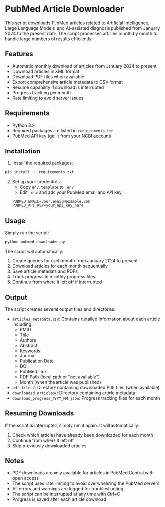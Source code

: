# PubMed Article Downloader

This script downloads PubMed articles related to Artificial Intelligence, Large Language Models, and AI-assisted diagnosis published from January 2024 to the present date. The script processes articles month by month to handle large numbers of results efficiently.

## Features

- Automatic monthly download of articles from January 2024 to present
- Download articles in XML format
- Download PDF files when available
- Export comprehensive article metadata to CSV format
- Resume capability if download is interrupted
- Progress tracking per month
- Rate limiting to avoid server issues

## Requirements

- Python 3.x
- Required packages are listed in `requirements.txt`
- PubMed API key (get it from your NCBI account)

## Installation

1. Install the required packages:
```bash
pip install -r requirements.txt
```

2. Set up your credentials:
   - Copy `env.template` to `.env`
   - Edit `.env` and add your PubMed email and API key
   ```
   PUBMED_EMAIL=your.email@example.com
   PUBMED_API_KEY=your_api_key_here
   ```

## Usage

Simply run the script:
```bash
python pubmed_downloader.py
```

The script will automatically:
1. Create queries for each month from January 2024 to present
2. Download articles for each month sequentially
3. Save article metadata and PDFs
4. Track progress in monthly progress files
5. Continue from where it left off if interrupted

## Output

The script creates several output files and directories:

- `articles_metadata.csv`: Contains detailed information about each article including:
  - PMID
  - Title
  - Authors
  - Abstract
  - Keywords
  - Journal
  - Publication Date
  - DOI
  - PubMed Link
  - PDF Path (local path or "not available")
  - Month (when the article was published)
- `pdf_files/`: Directory containing downloaded PDF files (when available)
- `downloaded_articles/`: Directory containing article metadata
- `download_progress_YYYY_MM.json`: Progress tracking files for each month

## Resuming Downloads

If the script is interrupted, simply run it again. It will automatically:
1. Check which articles have already been downloaded for each month
2. Continue from where it left off
3. Skip previously downloaded articles

## Notes

- PDF downloads are only available for articles in PubMed Central with open access
- The script uses rate limiting to avoid overwhelming the PubMed servers
- All errors and warnings are logged for troubleshooting
- The script can be interrupted at any time with Ctrl+C
- Progress is saved after each article download 